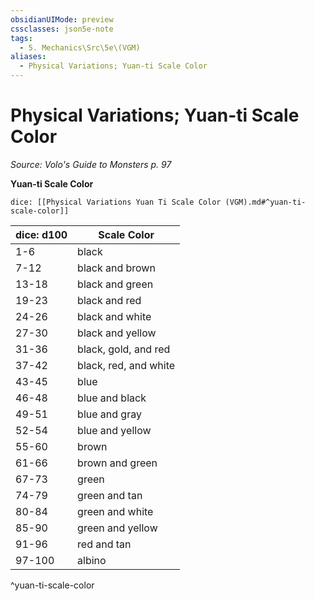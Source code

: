 ```yaml
---
obsidianUIMode: preview
cssclasses: json5e-note
tags:
  - 5. Mechanics\Src\5e\(VGM)
aliases:
  - Physical Variations; Yuan-ti Scale Color
---
```

# Physical Variations; Yuan-ti Scale Color
*Source: Volo's Guide to Monsters p. 97* 

**Yuan-ti Scale Color**

`dice: [[Physical Variations Yuan Ti Scale Color (VGM).md#^yuan-ti-scale-color]]`

| dice: d100 | Scale Color |
|------------|-------------|
| 1-6 | black |
| 7-12 | black and brown |
| 13-18 | black and green |
| 19-23 | black and red |
| 24-26 | black and white |
| 27-30 | black and yellow |
| 31-36 | black, gold, and red |
| 37-42 | black, red, and white |
| 43-45 | blue |
| 46-48 | blue and black |
| 49-51 | blue and gray |
| 52-54 | blue and yellow |
| 55-60 | brown |
| 61-66 | brown and green |
| 67-73 | green |
| 74-79 | green and tan |
| 80-84 | green and white |
| 85-90 | green and yellow |
| 91-96 | red and tan |
| 97-100 | albino |
^yuan-ti-scale-color
